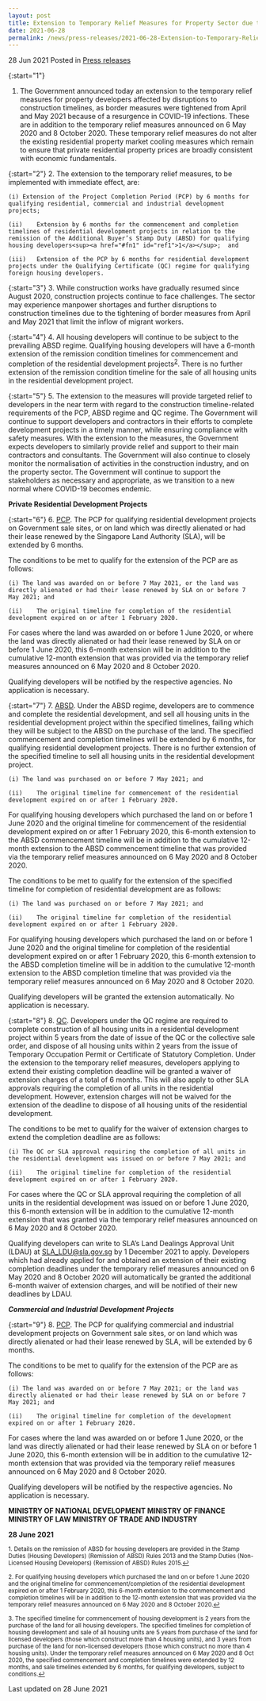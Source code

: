 ```yaml
---
layout: post
title: Extension to Temporary Relief Measures for Property Sector due to Coronavirus Disease 2019 (COVID-19) Pandemic
date: 2021-06-28
permalink: /news/press-releases/2021-06-28-Extension-to-Temporary-Relief-Measures-Property-Sector-due-to-COVID19 
---
```


28 Jun 2021 Posted in [Press releases](/news/press-releases)

{:start="1"}
1.	The Government announced today an extension to the temporary relief measures for property developers affected by disruptions to construction timelines, as border measures were tightened from April and May 2021 because of a resurgence in COVID-19 infections. These are in addition to the temporary relief measures announced on 6 May 2020 and 8 October 2020. These temporary relief measures do not alter the existing residential property market cooling measures which remain to ensure that private residential property prices are broadly consistent with economic fundamentals.

{:start="2"}
2.	The extension to the temporary relief measures, to be implemented with immediate effect, are:

    (i)	Extension of the Project Completion Period (PCP) by 6 months for qualifying residential, commercial and industrial development projects;

    (ii)	Extension by 6 months for the commencement and completion timelines of residential development projects in relation to the remission of the Additional Buyer’s Stamp Duty (ABSD) for qualifying housing developers<sup><a href="#fn1" id="ref1">1</a></sup>;  and

    (iii)	Extension of the PCP by 6 months for residential development projects under the Qualifying Certificate (QC) regime for qualifying foreign housing developers.

{:start="3"}
3.	While construction works have gradually resumed since August 2020, construction projects continue to face challenges. The sector may experience manpower shortages and further disruptions to construction timelines due to the tightening of border measures from April and May 2021 that limit the inflow of migrant workers.

{:start="4"}
4.	 All housing developers will continue to be subject to the prevailing ABSD regime. Qualifying housing developers will have a 6-month extension of the remission condition timelines for commencement and completion of the residential development projects<sup><a href="#fn2" id="ref2">2</a></sup>.  There is no further extension of the remission condition timeline for the sale of all housing units in the residential development project. 

{:start="5"}
5.	The extension to the measures will provide targeted relief to developers in the near term with regard to the construction timeline-related requirements of the PCP, ABSD regime and QC regime. The Government will continue to support developers and contractors in their efforts to complete development projects in a timely manner, while ensuring compliance with safety measures. With the extension to the measures, the Government expects developers to similarly provide relief and support to their main contractors and consultants. The Government will also continue to closely monitor the normalisation of activities in the construction industry, and on the property sector. The Government will continue to support the stakeholders as necessary and appropriate, as we transition to a new normal where COVID-19 becomes endemic.

<b></i>Private Residential Development Projects</i></b>

{:start="6"}
6.	<u>PCP</u>. The PCP for qualifying residential development projects on Government sale sites, or on land which was directly alienated or had their lease renewed by the Singapore Land Authority (SLA), will be extended by 6 months. 

The conditions to be met to qualify for the extension of the PCP are as follows: 

    (i)	The land was awarded on or before 7 May 2021, or the land was directly alienated or had their lease renewed by SLA on or before 7 May 2021; and 

    (ii)	The original timeline for completion of the residential development expired on or after 1 February 2020.

For cases where the land was awarded on or before 1 June 2020, or where the land was directly alienated or had their lease renewed by SLA on or before 1 June 2020, this 6-month extension will be in addition to the cumulative 12-month extension that was provided via the temporary relief measures announced on 6 May 2020 and 8 October 2020.

Qualifying developers will be notified by the respective agencies. No application is necessary. 

{:start="7"}
7.	<u>ABSD</u>. Under the ABSD regime, developers are to commence and complete the residential development, and sell all housing units in the residential development project within the specified timelines,  failing which they will be subject to the ABSD on the purchase of the land. The specified commencement and completion timelines will be extended by 6 months, for qualifying residential development projects. There is no further extension of the specified timeline to sell all housing units in the residential development project.

    (i)	The land was purchased on or before 7 May 2021; and

    (ii)	The original timeline for commencement of the residential development expired on or after 1 February 2020.

For qualifying housing developers which purchased the land on or before 1 June 2020 and the original timeline for commencement of the residential development expired on or after 1 February 2020, this 6-month extension to the ABSD commencement timeline will be in addition to the cumulative 12-month extension to the ABSD commencement timeline that was provided via the temporary relief measures announced on 6 May 2020 and 8 October 2020.

The conditions to be met to qualify for the extension of the specified timeline for completion of residential development are as follows:

    (i)	The land was purchased on or before 7 May 2021; and

    (ii)	The original timeline for completion of the residential development expired on or after 1 February 2020.

For qualifying housing developers which purchased the land on or before 1 June 2020 and the original timeline for completion of the residential development expired on or after 1 February 2020, this 6-month extension to the ABSD completion timeline will be in addition to the cumulative 12-month extension to the ABSD completion timeline that was provided via the temporary relief measures announced on 6 May 2020 and 8 October 2020.

Qualifying developers will be granted the extension automatically. No application is necessary. 

{:start="8"}
8.	 <u>QC</u>. Developers under the QC regime are required to complete construction of all housing units in a residential development project within 5 years from the date of issue of the QC or the collective sale order, and dispose of all housing units within 2 years from the issue of Temporary Occupation Permit or Certificate of Statutory Completion. Under the extension to the temporary relief measures, developers applying to extend their existing completion deadline will be granted a waiver of extension charges of a total of 6 months. This will also apply to other SLA approvals requiring the completion of all units in the residential development. However, extension charges will not be waived for the extension of the deadline to dispose of all housing units of the residential development.

The conditions to be met to qualify for the waiver of extension charges to extend the completion deadline are as follows:

    (i)	The QC or SLA approval requiring the completion of all units in the residential development was issued on or before 7 May 2021; and

    (ii)	The original timeline for completion of the residential development expired on or after 1 February 2020.

For cases where the QC or SLA approval requiring the completion of all units in the residential development was issued on or before 1 June 2020, this 6-month extension will be in addition to the cumulative 12-month extension that was granted via the temporary relief measures announced on 6 May 2020 and 8 October 2020.

Qualifying developers can write to SLA’s Land Dealings Approval Unit (LDAU) at <a href="mailto:SLA_LDU@sla.gov.sg" target="new">SLA_LDU@sla.gov.sg</a> by 1 December 2021 to apply. Developers which had already applied for and obtained an extension of their existing completion deadlines under the temporary relief measures announced on 6 May 2020 and 8 October 2020 will automatically be granted the additional 6-month waiver of extension charges, and will be notified of their new deadlines by LDAU.

<b><i>Commercial and Industrial Development Projects</i></b>

{:start="9"}
8.	 <u>PCP</u>. The PCP for qualifying commercial and industrial development projects on Government sale sites, or on land which was directly alienated or had their lease renewed by SLA, will be extended by 6 months. 

The conditions to be met to qualify for the extension of the PCP are as follows: 

    (i)	The land was awarded on or before 7 May 2021; or the land was directly alienated or had their lease renewed by SLA on or before 7 May 2021; and 

    (ii)	The original timeline for completion of the development expired on or after 1 February 2020.

For cases where the land was awarded on or before 1 June 2020, or the land was directly alienated or had their lease renewed by SLA on or before 1 June 2020, this 6-month extension will be in addition to the cumulative 12-month extension that was provided via the temporary relief measures announced on 6 May 2020 and 8 October 2020.

Qualifying developers will be notified by the respective agencies. No application is necessary.


**MINISTRY OF NATIONAL DEVELOPMENT
MINISTRY OF FINANCE
MINISTRY OF LAW 
MINISTRY OF TRADE AND INDUSTRY**<br>

**28 June 2021**

<p><sup id="fn1">1. Details on the remission of ABSD for housing developers are provided in the Stamp Duties (Housing Developers) (Remission of ABSD) Rules 2013 and the Stamp Duties (Non-Licensed Housing Developers) (Remission of ABSD) Rules 2015.<a href="#ref1" title="Jump back to footnote 1 in the text.">↩</a></sup></p>
<p><sup id="fn2">2. For qualifying housing developers which purchased the land on or before 1 June 2020 and the original timeline for commencement/completion of the residential development expired on or after 1 February 2020, this 6-month extension to the commencement and completion timelines will be in addition to the 12-month extension that was provided via the temporary relief measures announced on 6 May 2020 and 8 October 2020.<a href="#ref2" title="Jump back to footnote 2 in the text.">↩</a></sup></p>
<p><sup id="fn3">3. The specified timeline for commencement of housing development is 2 years from the purchase of the land for all housing developers. The specified timelines for completion of housing development and sale of all housing units are 5 years from purchase of the land for licensed developers (those which construct more than 4 housing units), and 3 years from purchase of the land for non-licensed developers (those which construct no more than 4 housing units). Under the temporary relief measures announced on 6 May 2020 and 8 Oct 2020, the specified commencement and completion timelines were extended by 12 months, and sale timelines extended by 6 months, for qualifying developers, subject to conditions.<a href="#ref3" title="Jump back to footnote 3 in the text.">↩</a></sup></p>


<p class="right-side-updated">Last updated on 28 June 2021</p>
